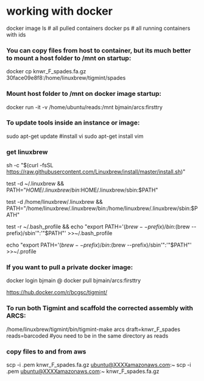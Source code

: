 # working with docker

docker image ls # all pulled containers
docker ps # all running containers with ids
  
### You can copy files from host to container, but its much better to mount a host folder to /mnt on startup:
docker cp knwr_F_spades.fa.gz 30face09e8f8:/home/linuxbrew/tigmint/spades

### Mount host folder to /mnt on docker image startup:
docker run -it -v /home/ubuntu/reads:/mnt bjmain/arcs:firsttry

### To update tools inside an instance or image:
sudo apt-get update
#install vi
sudo apt-get install vim

### get linuxbrew
sh -c "$(curl -fsSL https://raw.githubusercontent.com/Linuxbrew/install/master/install.sh)"

test -d ~/.linuxbrew && PATH="$HOME/.linuxbrew/bin:$HOME/.linuxbrew/sbin:$PATH"

test -d /home/linuxbrew/.linuxbrew && PATH="/home/linuxbrew/.linuxbrew/bin:/home/linuxbrew/.linuxbrew/sbin:$PATH"

test -r ~/.bash_profile && echo "export PATH='$(brew --prefix)/bin:$(brew --prefix)/sbin'":'"$PATH"' >>~/.bash_profile

echo "export PATH='$(brew --prefix)/bin:$(brew --prefix)/sbin'":'"$PATH"' >>~/.profile

### If you want to pull a private docker image:
docker login 
bjmain
@
docker pull bjmain/arcs:firsttry



https://hub.docker.com/r/bcgsc/tigmint/
### To run both Tigmint and scaffold the corrected assembly with ARCS: 
/home/linuxbrew/tigmint/bin/tigmint-make arcs draft=knwr_F_spades reads=barcoded  #you need to be in the same directory as reads

### copy files to and from aws
scp -i .pem knwr_F_spades.fa.gz ubuntu@XXXXamazonaws.com:~
scp -i .pem ubuntu@XXXXamazonaws.com:~ knwr_F_spades.fa.gz 
